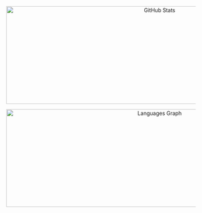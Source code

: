 
<div align="center">
  <img 
    src="https://github-readme-stats.vercel.app/api?username=innovatewithkishlay&show_icons=true&count_private=true&include_all_commits=true&theme=tokyonight&hide_border=true" 
    height="260" 
    width="800"
    alt="GitHub Stats" 
  />

  <img 
    src="https://github-readme-stats.vercel.app/api/top-langs/?username=innovatewithkishlay&layout=compact&langs_count=10&theme=tokyonight&hide_border=true&custom_width=800&hide=html,css" 
    height="260" 
    width="800"
    alt="Languages Graph" 
  />
</div>

